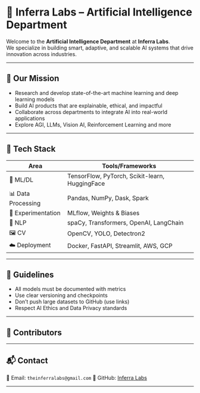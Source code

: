 # 🤖 Inferra Labs – Artificial Intelligence Department

Welcome to the **Artificial Intelligence Department** at **Inferra Labs**.  
We specialize in building smart, adaptive, and scalable AI systems that drive innovation across industries.

---

## 🧠 Our Mission

- Research and develop state-of-the-art machine learning and deep learning models
- Build AI products that are explainable, ethical, and impactful
- Collaborate across departments to integrate AI into real-world applications
- Explore AGI, LLMs, Vision AI, Reinforcement Learning and more

---

## 🧰 Tech Stack

| Area              | Tools/Frameworks                             |
|-------------------|----------------------------------------------|
| 🤖 ML/DL          | TensorFlow, PyTorch, Scikit-learn, HuggingFace |
| 📊 Data Processing | Pandas, NumPy, Dask, Spark                   |
| 🧪 Experimentation | MLflow, Weights & Biases                    |
| 🧠 NLP             | spaCy, Transformers, OpenAI, LangChain       |
| 🖼️ CV              | OpenCV, YOLO, Detectron2                     |
| ☁️ Deployment      | Docker, FastAPI, Streamlit, AWS, GCP        |

---

## 🧾 Guidelines

- All models must be documented with metrics
- Use clear versioning and checkpoints
- Don’t push large datasets to GitHub (use links)
- Respect AI Ethics and Data Privacy standards

---

## 👥 Contributors



---

## 📬 Contact

📧 Email: `theinferralabs@gmail.com`
🔗 GitHub: [Inferra Labs](https://github.com/InferraLabs)

---
